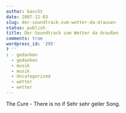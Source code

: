 ```yaml
---
author: bascht
date: 2007-12-03
slug: der-soundtrack-zum-wetter-da-drausen
status: publish
title: Der Soundtrack zum Wetter da draußen
comments: true
wordpress_id: '295'
? ''
: - gedanken
  - gedanken
  - musik
  - musik
  - Uncategorized
  - wetter
  - wetter
---
```


The Cure - There is no if Sehr sehr geiler Song.


